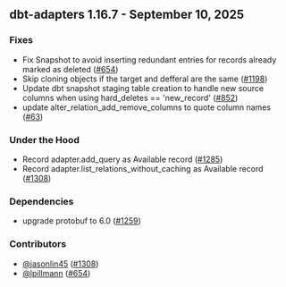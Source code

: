 ## dbt-adapters 1.16.7 - September 10, 2025

### Fixes

- Fix Snapshot to avoid inserting redundant entries for records already marked as deleted ([#654](https://github.com/dbt-labs/dbt-adapters/issues/654))
- Skip cloning objects if the target and defferal are the same ([#1198](https://github.com/dbt-labs/dbt-adapters/issues/1198))
- Update dbt snapshot staging table creation to handle new source columns when using hard_deletes == 'new_record'  ([#852](https://github.com/dbt-labs/dbt-adapters/issues/852))
- update alter_relation_add_remove_columns to quote column names ([#63](https://github.com/dbt-labs/dbt-adapters/issues/63))

### Under the Hood

- Record adapter.add_query as Available record ([#1285](https://github.com/dbt-labs/dbt-adapters/issues/1285))
- Record adapter.list_relations_without_caching as Available record ([#1308](https://github.com/dbt-labs/dbt-adapters/issues/1308))

### Dependencies

- upgrade protobuf to 6.0 ([#1259](https://github.com/dbt-labs/dbt-adapters/pull/1259))

### Contributors
- [@jasonlin45](https://github.com/jasonlin45) ([#1308](https://github.com/dbt-labs/dbt-adapters/issues/1308))
- [@lpillmann](https://github.com/lpillmann) ([#654](https://github.com/dbt-labs/dbt-adapters/issues/654))
